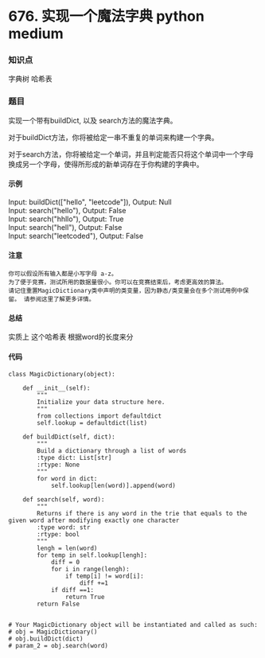 # 676. 实现一个魔法字典 python medium

### 知识点

字典树  哈希表

### 题目

实现一个带有buildDict, 以及 search方法的魔法字典。

对于buildDict方法，你将被给定一串不重复的单词来构建一个字典。

对于search方法，你将被给定一个单词，并且判定能否只将这个单词中一个字母换成另一个字母，使得所形成的新单词存在于你构建的字典中。

#### 示例 

Input: buildDict(["hello", "leetcode"]), Output: Null  
Input: search("hello"), Output: False  
Input: search("hhllo"), Output: True  
Input: search("hell"), Output: False  
Input: search("leetcoded"), Output: False

#### 注意

    你可以假设所有输入都是小写字母 a-z。
    为了便于竞赛，测试所用的数据量很小。你可以在竞赛结束后，考虑更高效的算法。
    请记住重置MagicDictionary类中声明的类变量，因为静态/类变量会在多个测试用例中保留。 请参阅这里了解更多详情。

#### 总结
实质上 这个哈希表 根据word的长度来分
	
#### 代码
```
class MagicDictionary(object):

    def __init__(self):
        """
        Initialize your data structure here.
        """
        from collections import defaultdict
        self.lookup = defaultdict(list)

    def buildDict(self, dict):
        """
        Build a dictionary through a list of words
        :type dict: List[str]
        :rtype: None
        """
        for word in dict:
            self.lookup[len(word)].append(word)

    def search(self, word):
        """
        Returns if there is any word in the trie that equals to the given word after modifying exactly one character
        :type word: str
        :rtype: bool
        """
        lengh = len(word)
        for temp in self.lookup[lengh]:
            diff = 0
            for i in range(lengh):
                if temp[i] != word[i]:
                    diff +=1
            if diff ==1:
                return True
        return False


# Your MagicDictionary object will be instantiated and called as such:
# obj = MagicDictionary()
# obj.buildDict(dict)
# param_2 = obj.search(word)
```
